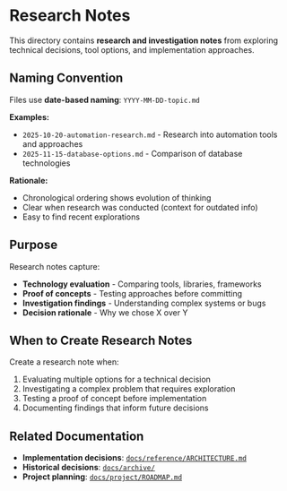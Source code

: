 # Research Notes

This directory contains **research and investigation notes** from exploring technical decisions, tool options, and implementation approaches.

## Naming Convention

Files use **date-based naming**: `YYYY-MM-DD-topic.md`

**Examples:**
- `2025-10-20-automation-research.md` - Research into automation tools and approaches
- `2025-11-15-database-options.md` - Comparison of database technologies

**Rationale:**
- Chronological ordering shows evolution of thinking
- Clear when research was conducted (context for outdated info)
- Easy to find recent explorations

## Purpose

Research notes capture:
- **Technology evaluation** - Comparing tools, libraries, frameworks
- **Proof of concepts** - Testing approaches before committing
- **Investigation findings** - Understanding complex systems or bugs
- **Decision rationale** - Why we chose X over Y

## When to Create Research Notes

Create a research note when:
1. Evaluating multiple options for a technical decision
2. Investigating a complex problem that requires exploration
3. Testing a proof of concept before implementation
4. Documenting findings that inform future decisions

## Related Documentation

- **Implementation decisions**: [`docs/reference/ARCHITECTURE.md`](../reference/ARCHITECTURE.md)
- **Historical decisions**: [`docs/archive/`](../archive/)
- **Project planning**: [`docs/project/ROADMAP.md`](../project/ROADMAP.md)
